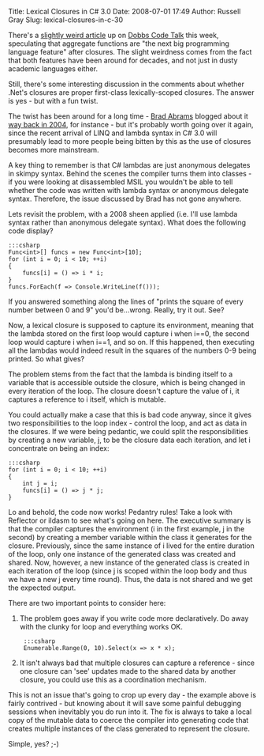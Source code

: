 Title: Lexical Closures in C# 3.0
Date: 2008-07-01 17:49
Author: Russell Gray
Slug: lexical-closures-in-c-30

There's a [slightly weird article][1] up on [Dobbs Code Talk][2] this week,
speculating that aggregate functions are "the next big programming language
feature" after closures. The slight weirdness comes from the fact that both
features have been around for decades, and not just in dusty academic
languages either.

Still, there's some interesting discussion in the comments about whether
.Net's closures are proper first-class lexically-scoped closures. The answer
is yes - but with a fun twist.

The twist has been around for a long time - [Brad Abrams][3] blogged about it
[way back in 2004][4], for instance - but it's probably worth going over it
again, since the recent arrival of LINQ and lambda syntax in C# 3.0 will
presumably lead to more people being bitten by this as the use of closures
becomes more mainstream.

A key thing to remember is that C# lambdas are just anonymous delegates in
skimpy syntax. Behind the scenes the compiler turns them into classes - if you
were looking at disassembled MSIL you wouldn't be able to tell whether the
code was written with lambda syntax or anonymous delegate syntax. Therefore,
the issue discussed by Brad has not gone anywhere.

Lets revisit the problem, with a 2008 sheen applied (i.e. I'll use lambda
syntax rather than anonymous delegate syntax). What does the following code
display?

    :::csharp
    Func<int>[] funcs = new Func<int>[10];
    for (int i = 0; i < 10; ++i)
    {
        funcs[i] = () => i * i;
    }
    funcs.ForEach(f => Console.WriteLine(f()));

If you answered something along the lines of "prints the square of every
number between 0 and 9" you'd be...wrong. Really, try it out. See?

Now, a lexical closure is supposed to capture its environment, meaning
that the lambda stored on the first loop would capture i when i==0, the
second loop would capture i when i==1, and so on. If this happened, then
executing all the lambdas would indeed result in the squares of the
numbers 0-9 being printed. So what gives?

The problem stems from the fact that the lambda is binding itself to a
variable that is accessible outside the closure, which is being changed
in every iteration of the loop. The closure doesn't capture the value of
i, it captures a reference to i itself, which is mutable.

You could actually make a case that this is bad code anyway, since it
gives two responsibilities to the loop index - control the loop, and act
as data in the closures. If we were being pedantic, we could split the
responsibilities by creating a new variable, j, to be the closure data
each iteration, and let i concentrate on being an index:

    :::csharp
    for (int i = 0; i < 10; ++i)
    {
        int j = i;
        funcs[i] = () => j * j;
    }

Lo and behold, the code now works! Pedantry rules! Take a look with
Reflector or ildasm to see what's going on here. The executive summary
is that the compiler captures the environment (i in the first example, j
in the second) by creating a member variable within the class it
generates for the closure. Previously, since the same instance of i
lived for the entire duration of the loop, only one instance of the
generated class was created and shared. Now, however, a new instance of
the generated class is created in each iteration of the loop (since j is
scoped within the loop body and thus we have a new j every time round).
Thus, the data is not shared and we get the expected output.

There are two important points to consider here:

1. The problem goes away if you write code more declaratively. Do away
with the clunky for loop and everything works OK.

        :::csharp
        Enumerable.Range(0, 10).Select(x => x * x);

2. It isn't always bad that multiple closures can capture a reference -
since one closure can 'see' updates made to the shared data by another
closure, you could use this as a coordination mechanism.

This is not an issue that's going to crop up every day - the example
above is fairly contrived - but knowing about it will save some painful
debugging sessions when inevitably you do run into it. The fix is always
to take a local copy of the mutable data to coerce the compiler into
generating code that creates multiple instances of the class generated
to represent the closure.

Simple, yes? ;-)


[1]: http://dobbscodetalk.com/index.php?show=The-next-big-programming-language-feature-after-closures.html
[2]: http://dobbscodetalk.com/
[3]: http://blogs.msdn.com/brada/default.aspx
[4]: http://blogs.msdn.com/brada/archive/2004/08/03/207164.aspx